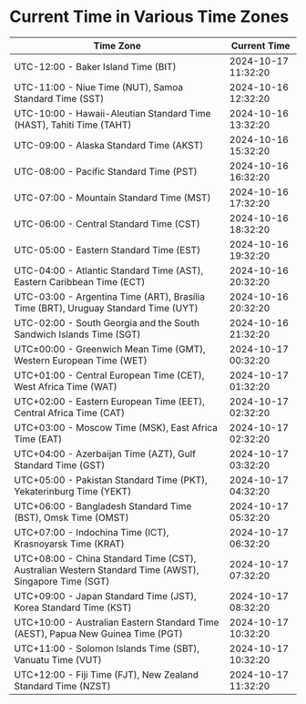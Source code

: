 # Current Time in Various Time Zones

| Time Zone | Current Time |
|-----------|--------------|
| UTC-12:00 - Baker Island Time (BIT) | 2024-10-17 11:32:20 |
| UTC-11:00 - Niue Time (NUT), Samoa Standard Time (SST) | 2024-10-16 12:32:20 |
| UTC-10:00 - Hawaii-Aleutian Standard Time (HAST), Tahiti Time (TAHT) | 2024-10-16 13:32:20 |
| UTC-09:00 - Alaska Standard Time (AKST) | 2024-10-16 15:32:20 |
| UTC-08:00 - Pacific Standard Time (PST) | 2024-10-16 16:32:20 |
| UTC-07:00 - Mountain Standard Time (MST) | 2024-10-16 17:32:20 |
| UTC-06:00 - Central Standard Time (CST) | 2024-10-16 18:32:20 |
| UTC-05:00 - Eastern Standard Time (EST) | 2024-10-16 19:32:20 |
| UTC-04:00 - Atlantic Standard Time (AST), Eastern Caribbean Time (ECT) | 2024-10-16 20:32:20 |
| UTC-03:00 - Argentina Time (ART), Brasília Time (BRT), Uruguay Standard Time (UYT) | 2024-10-16 20:32:20 |
| UTC-02:00 - South Georgia and the South Sandwich Islands Time (SGT) | 2024-10-16 21:32:20 |
| UTC±00:00 - Greenwich Mean Time (GMT), Western European Time (WET) | 2024-10-17 00:32:20 |
| UTC+01:00 - Central European Time (CET), West Africa Time (WAT) | 2024-10-17 01:32:20 |
| UTC+02:00 - Eastern European Time (EET), Central Africa Time (CAT) | 2024-10-17 02:32:20 |
| UTC+03:00 - Moscow Time (MSK), East Africa Time (EAT) | 2024-10-17 02:32:20 |
| UTC+04:00 - Azerbaijan Time (AZT), Gulf Standard Time (GST) | 2024-10-17 03:32:20 |
| UTC+05:00 - Pakistan Standard Time (PKT), Yekaterinburg Time (YEKT) | 2024-10-17 04:32:20 |
| UTC+06:00 - Bangladesh Standard Time (BST), Omsk Time (OMST) | 2024-10-17 05:32:20 |
| UTC+07:00 - Indochina Time (ICT), Krasnoyarsk Time (KRAT) | 2024-10-17 06:32:20 |
| UTC+08:00 - China Standard Time (CST), Australian Western Standard Time (AWST), Singapore Time (SGT) | 2024-10-17 07:32:20 |
| UTC+09:00 - Japan Standard Time (JST), Korea Standard Time (KST) | 2024-10-17 08:32:20 |
| UTC+10:00 - Australian Eastern Standard Time (AEST), Papua New Guinea Time (PGT) | 2024-10-17 10:32:20 |
| UTC+11:00 - Solomon Islands Time (SBT), Vanuatu Time (VUT) | 2024-10-17 10:32:20 |
| UTC+12:00 - Fiji Time (FJT), New Zealand Standard Time (NZST) | 2024-10-17 11:32:20 |
